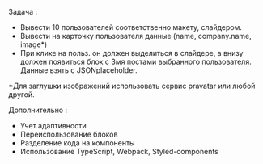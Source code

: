 Задача :
 - Вывести 10 пользователей соответственно макету, слайдером.
 - Вывести на карточку пользователя данные (name, company.name, image*)
 - При клике на польз. он должен выделиться в слайдере, а внизу должен появиться блок с 3мя постами выбранного пользователя. Данные взять с JSONplaceholder.

  *Для заглушки изображений использовать сервис pravatar или любой другой.

Дополнительно : 
 - Учет адаптивности 
 - Переиспользование блоков
 - Разделение кода на компоненты
 - Использование TypeScript, Webpack, Styled-components
